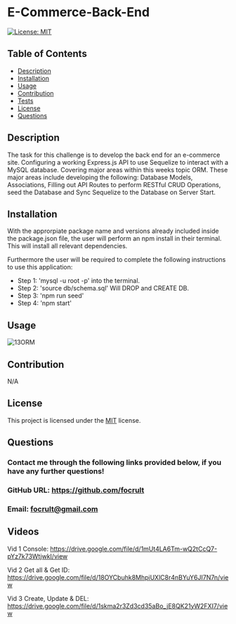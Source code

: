 # E-Commerce-Back-End

  [![License: MIT](https://img.shields.io/badge/License-MIT-yellow.svg)](https://opensource.org/licenses/MIT)

  ## Table of Contents
  - [Description](#description)
  - [Installation](#installation)
  - [Usage](#usage)
  - [Contribution](#contribution)
  - [Tests](#tests)
  - [License](#license)
  - [Questions](#questions)

  ## Description
The task for this challenge is to develop the back end for an e-commerce site. Configuring a working Express.js API to use Sequelize to interact with a MySQL database. Covering major areas within this weeks topic ORM. These major areas include developing the following: Database Models, Associations, Filling out API Routes to perform RESTful CRUD Operations, seed the Database and Sync Sequelize to the Database on Server Start. 

  ## Installation
  With the approrpiate package name and versions already included inside the package.json file, the user will perform an npm install in their terminal. This will install all relevant dependencies.
  
  Furthermore the user will be required to complete the following instructions to use this application:
  * Step 1: 'mysql -u root -p' into the terminal.
  * Step 2: 'source db/schema.sql' Will DROP and CREATE DB.
  * Step 3: 'npm run seed'
  * Step 4: 'npm start'

  ## Usage
![13ORM](https://user-images.githubusercontent.com/114898970/220295381-6e4d787a-2595-4456-bf25-6951c1f4ef88.png)


  ## Contribution
  N/A

 
  ## License
  This project is licensed under the [MIT](https://choosealicense.com/licenses/mit/) license.
  
  ## Questions
  ### Contact me through the following links provided below, if you have any further questions!
  ### GitHub URL: https://github.com/focrult
  ### Email: focrult@gmail.com
  

## Videos
Vid 1 Console:
https://drive.google.com/file/d/1mUt4LA6Tm-wQ2tCcQ7-pYz7k73WtjwkI/view

Vid 2 Get all & Get ID:
https://drive.google.com/file/d/18OYCbuhk8MhpiUXlC8r4nBYuY6JI7N7n/view

Vid 3 Create, Update & DEL:
https://drive.google.com/file/d/1skma2r3Zd3cd35aBo_jE8QK21yW2FXI7/view
